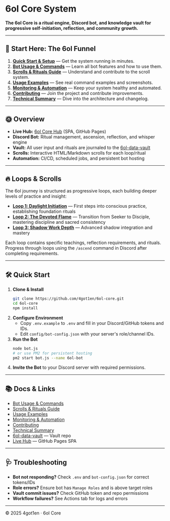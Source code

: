 

# 6ol Core System

**The 6ol Core is a ritual engine, Discord bot, and knowledge vault for progressive self-initiation, reflection, and community growth.**

---

## 🚦 Start Here: The 6ol Funnel

1. **[Quick Start & Setup](#-quick-start)** — Get the system running in minutes.
2. **[Bot Usage & Commands](./DISCORD_BOT_README.md)** — Learn all bot features and how to use them.
3. **[Scrolls & Rituals Guide](./docs/scrolls.md)** — Understand and contribute to the scroll system.
4. **[Usage Examples](./docs/usage-examples.md)** — See real command examples and screenshots.
5. **[Monitoring & Automation](./docs/monitoring.md)** — Keep your system healthy and automated.
6. **[Contributing](./CONTRIBUTING.md)** — Join the project and contribute improvements.
7. **[Technical Summary](./IMPLEMENTATION_SUMMARY.md)** — Dive into the architecture and changelog.

---

## 🌞 Overview

- **Live Hub:** [6ol Core Hub](https://4got1en.github.io/6ol-core/) (SPA, GitHub Pages)
- **Discord Bot:** Ritual management, ascension, reflection, and whisper engine
- **Vault:** All user input and rituals are journaled to the [6ol-data-vault](https://github.com/4got1en/6ol-data-vault)
- **Scrolls:** Interactive HTML/Markdown scrolls for each loop/ritual
- **Automation:** CI/CD, scheduled jobs, and persistent bot hosting

---

## 🔥 Loops & Scrolls

The 6ol journey is structured as progressive loops, each building deeper levels of practice and insight:

- **[Loop 1: Daylight Initiation](./scrolls/loop1/daylight-initiation.html)** — First steps into conscious practice, establishing foundation rituals
- **[Loop 2: The Devoted Flame](./scrolls/loop2-devoted-flame.md)** — Transition from Seeker to Disciple, mastering discipline and sacred consistency
- **[Loop 3: Shadow Work Depth](./scrolls/shadow/shadow-mastery.md)** — Advanced shadow integration and mastery

Each loop contains specific teachings, reflection requirements, and rituals. Progress through loops using the `/ascend` command in Discord after completing requirements.

---

## 🛠️ Quick Start

1. **Clone & Install**
	```bash
	git clone https://github.com/4got1en/6ol-core.git
	cd 6ol-core
	npm install
	```
2. **Configure Environment**
	- Copy `.env.example` to `.env` and fill in your Discord/GitHub tokens and IDs.
	- Edit `config/bot-config.json` with your server's role/channel IDs.
3. **Run the Bot**
	```bash
	node bot.js
	# or use PM2 for persistent hosting
	pm2 start bot.js --name 6ol-bot
	```
4. **Invite the Bot** to your Discord server with required permissions.

---

## 📚 Docs & Links

- [Bot Usage & Commands](./DISCORD_BOT_README.md)
- [Scrolls & Rituals Guide](./docs/scrolls.md)
- [Usage Examples](./docs/usage-examples.md)
- [Monitoring & Automation](./docs/monitoring.md)
- [Contributing](./CONTRIBUTING.md)
- [Technical Summary](./IMPLEMENTATION_SUMMARY.md)
- [6ol-data-vault](https://github.com/4got1en/6ol-data-vault) — Vault repo
- [Live Hub](https://4got1en.github.io/6ol-core/) — GitHub Pages SPA

---

## 🩺 Troubleshooting

- **Bot not responding?** Check `.env` and `bot-config.json` for correct tokens/IDs
- **Role errors?** Ensure bot has `Manage Roles` and is above target roles
- **Vault commit issues?** Check GitHub token and repo permissions
- **Workflow failures?** See Actions tab for logs and errors

---

© 2025 4got1en · 6ol Core
